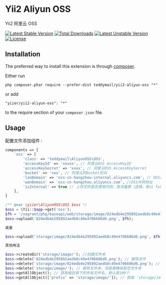 Yii2 Aliyun OSS
===============
Yii2 阿里云 OSS

[![Latest Stable Version](https://poser.pugx.org/teddymail/yii2-aliyun-oss/v/stable)](https://packagist.org/packages/teddymail/yii2-aliyun-oss) 
[![Total Downloads](https://poser.pugx.org/teddymail/yii2-aliyun-oss/downloads)](https://packagist.org/packages/teddymail/yii2-aliyun-oss) 
[![Latest Unstable Version](https://poser.pugx.org/yiier/yii2-aliyun-oss/v/unstable)](https://packagist.org/packages/yiier/yii2-aliyun-oss) 
[![License](https://poser.pugx.org/yiier/yii2-aliyun-oss/license)](https://packagist.org/packages/yiier/yii2-aliyun-oss)

Installation
------------

The preferred way to install this extension is through [composer](http://getcomposer.org/download/).

Either run

```
php composer.phar require --prefer-dist teddymail/yii2-aliyun-oss "*"
```

or add

```
"yiier/yii2-aliyun-oss": "*"
```

to the require section of your `composer.json` file.


Usage
-----

配置文件添加组件  :

```php
components => [
    'oss' => [
        'class' => 'teddymail\AliyunOSS\OSS',
        'accessKeyId' => 'xxxxx', // 阿里云OSS AccessKeyID
        'accessKeySecret' => 'xxxx', // 阿里云OSS AccessKeySecret
        'bucket' => 'xxx', // 阿里云的bucket空间
        'lanDomain' => 'oss-cn-hangzhou-internal.aliyuncs.com', // OSS内网地址
        'wanDomain' => 'oss-cn-hangzhou.aliyuncs.com', //OSS外网地址
        'isInternal' => true // 上传文件是否使用内网，免流量费（选填，默认 false 是外网）
    ],
]
```

```php
/** @var \yiier\AliyunOSS\OSS $oss */
$oss = \Yii::$app->get('oss');
$fh = '/vagrant/php/baseapi/web/storage/image/824edb4e295892aedb8c49e4706606d6.png';
$oss->upload('824edb4e295892aedb8c49e4706606d6.png', $fh);

或者

$oss->upload('storage/image/824edb4e295892aedb8c49e4706606d6.png', $fh); // 会自动创建文件夹

其他用法

$oss->createDir('storage/image/'); //创建文件夹
$oss->delete('824edb4e295892aedb8c49e4706606d6.png'); // 删除文件
$oss->delete('storage/image/824edb4e295892aedb8c49e4706606d6.png'); // 删除文件，如果这个文件是此文件夹的最后一个文件，则会把文件夹一起删除
$oss->delete('storage/image/'); // 删除文件夹，但是要确保是空文件夹
$oss->getAllObject(); // 获取根目录下的所有文件名，默认是100个
$oss->getAllObject(['prefix' => 'storage/image/']); // 获取 `storage/image/` 目录下的所有文件名，默认是100个
```
